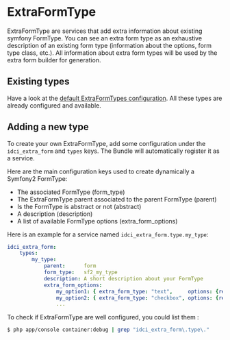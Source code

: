ExtraFormType
=============

ExtraFormType are services that add extra information about existing symfony FormType.
You can see an extra form type as an exhaustive description of an existing form type (information about the options, form type class, etc.).
All information about extra form types will be used by the extra form builder for generation.

## Existing types

Have a look at the [default ExtraFormTypes configuration](../config/types.yml). All these types are already configured and available.

## Adding a new type

To create your own ExtraFormType, add some configuration under the `idci_extra_form` and `types` keys.
The Bundle will automatically register it as a service.

Here are the main configuration keys used to create dynamically a Symfony2 FormType:
 * The associated FormType (form_type)
 * The ExtraFormType parent associated to the parent FormType (parent)
 * Is the FormType is abstract or not (abstract)
 * A description (description)
 * A list of available FormType options (extra_form_options)

Here is an example for a service named `idci_extra_form.type.my_type`:

```yml
idci_extra_form:
    types:
        my_type:
            parent:      form
            form_type:   sf2_my_type
            description: A short description about your FormType
            extra_form_options:
                my_option1: { extra_form_type: "text",     options: {required: false} }
                my_option2: { extra_form_type: "checkbox", options: {required: false} }
                ...
```

To check if ExtraFormType are well configured, you could list them :
```sh
$ php app/console container:debug | grep "idci_extra_form\.type\."
```
